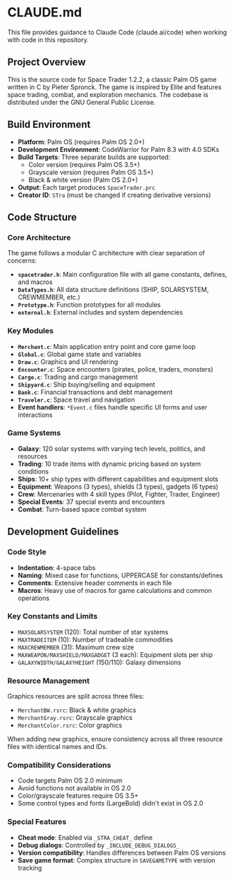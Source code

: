 # CLAUDE.md

This file provides guidance to Claude Code (claude.ai/code) when working with code in this repository.

## Project Overview

This is the source code for Space Trader 1.2.2, a classic Palm OS game written in C by Pieter Spronck. The game is inspired by Elite and features space trading, combat, and exploration mechanics. The codebase is distributed under the GNU General Public License.

## Build Environment

- **Platform**: Palm OS (requires Palm OS 2.0+)
- **Development Environment**: CodeWarrior for Palm 8.3 with 4.0 SDKs
- **Build Targets**: Three separate builds are supported:
  - Color version (requires Palm OS 3.5+)
  - Grayscale version (requires Palm OS 3.5+)
  - Black & white version (Palm OS 2.0+)
- **Output**: Each target produces `SpaceTrader.prc`
- **Creator ID**: `STra` (must be changed if creating derivative versions)

## Code Structure

### Core Architecture

The game follows a modular C architecture with clear separation of concerns:

- **`spacetrader.h`**: Main configuration file with all game constants, defines, and macros
- **`DataTypes.h`**: All data structure definitions (SHIP, SOLARSYSTEM, CREWMEMBER, etc.)
- **`Prototype.h`**: Function prototypes for all modules
- **`external.h`**: External includes and system dependencies

### Key Modules

- **`Merchant.c`**: Main application entry point and core game loop
- **`Global.c`**: Global game state and variables
- **`Draw.c`**: Graphics and UI rendering
- **`Encounter.c`**: Space encounters (pirates, police, traders, monsters)
- **`Cargo.c`**: Trading and cargo management
- **`Shipyard.c`**: Ship buying/selling and equipment
- **`Bank.c`**: Financial transactions and debt management
- **`Traveler.c`**: Space travel and navigation
- **Event handlers**: `*Event.c` files handle specific UI forms and user interactions

### Game Systems

- **Galaxy**: 120 solar systems with varying tech levels, politics, and resources
- **Trading**: 10 trade items with dynamic pricing based on system conditions
- **Ships**: 10+ ship types with different capabilities and equipment slots
- **Equipment**: Weapons (3 types), shields (3 types), gadgets (6 types)
- **Crew**: Mercenaries with 4 skill types (Pilot, Fighter, Trader, Engineer)
- **Special Events**: 37 special events and encounters
- **Combat**: Turn-based space combat system

## Development Guidelines

### Code Style

- **Indentation**: 4-space tabs
- **Naming**: Mixed case for functions, UPPERCASE for constants/defines
- **Comments**: Extensive header comments in each file
- **Macros**: Heavy use of macros for game calculations and common operations

### Key Constants and Limits

- `MAXSOLARSYSTEM` (120): Total number of star systems
- `MAXTRADEITEM` (10): Number of tradeable commodities
- `MAXCREWMEMBER` (31): Maximum crew size
- `MAXWEAPON/MAXSHIELD/MAXGADGET` (3 each): Equipment slots per ship
- `GALAXYWIDTH/GALAXYHEIGHT` (150/110): Galaxy dimensions

### Resource Management

Graphics resources are split across three files:
- `MerchantBW.rsrc`: Black & white graphics
- `MerchantGray.rsrc`: Grayscale graphics  
- `MerchantColor.rsrc`: Color graphics

When adding new graphics, ensure consistency across all three resource files with identical names and IDs.

### Compatibility Considerations

- Code targets Palm OS 2.0 minimum
- Avoid functions not available in OS 2.0
- Color/grayscale features require OS 3.5+
- Some control types and fonts (LargeBold) didn't exist in OS 2.0

### Special Features

- **Cheat mode**: Enabled via `_STRA_CHEAT_` define
- **Debug dialogs**: Controlled by `_INCLUDE_DEBUG_DIALOGS_`
- **Version compatibility**: Handles differences between Palm OS versions
- **Save game format**: Complex structure in `SAVEGAMETYPE` with version tracking